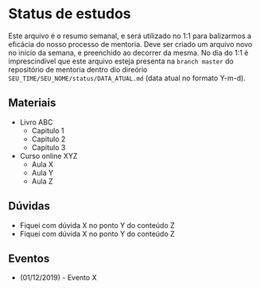 # Status de estudos

Este arquivo é o resumo semanal, e será utilizado no 1:1 para balizarmos a eficácia do nosso processo de mentoria.
Deve ser criado um arquivo novo no inicío da semana, e preenchido ao decorrer da mesma.
No dia do 1:1 é imprescindível que este arquivo esteja presenta na `branch master` do repositório de mentoria dentro dio direório `SEU_TIME/SEU_NOME/status/DATA_ATUAL.md` (data atual no formato Y-m-d).

## Materiais
  - Livro ABC
    - Capitulo 1
    - Capitulo 2
    - Capitulo 3
  - Curso online XYZ
    - Aula X
    - Aula Y
    - Aula Z

## Dúvidas
  - Fiquei com dúvida X no ponto Y do conteúdo Z
  - Fiquei com dúvida X no ponto Y do conteúdo Z

## Eventos
  - (01/12/2019) - Evento X

